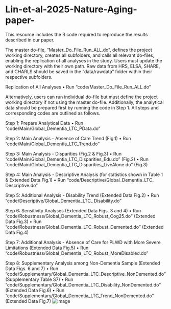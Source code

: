 # Lin-et-al-2025-Nature-Aging-paper-

This resource includes the R code required to reproduce the results described in our paper.

The master do-file, “Master_Do_File_Run_ALL.do”, defines the project working directory, creates all subfolders, and calls all relevant do-files, enabling the replication of all analyses in the study. Users must update the working directory with their own path. Raw data from HRS, ELSA, SHARE, and CHARLS should be saved in the “data/rawdata” folder within their respective subfolders.

Replication of All Analyses
•	Run “code/Master_Do_File_Run_ALL.do”

Alternatively, users can run individual do-file but must define the project working directory if not using the master do-file. Additionally, the analytical data should be prepared first by running the code in Step 1. All steps and corresponding codes are outlined as follows. 

Step 1: Prepare Analytical Data
•	Run “code/Main/Global_Dementia_LTC_PData.do”

Step 2: Main Analysis - Absence of Care Trend (Fig.1)
•	Run “code/Main/Global_Dementia_LTC_Trend.do”

Step 3: Main Analysis - Disparities (Fig.2 & Fig.3)
•	Run “code/Main/Global_Dementia_LTC_Disparities_Edu.do” (Fig.2)
•	Run “code/Main/Global_Dementia_LTC_Disparities_LiveAlone.do” (Fig.3)

Step 4: Main Analysis - Descriptive Analysis (for statistics shown in Table 1 & Extended Data Fig.1) 
•	Run “code/Descriptive/Global_Dementia_LTC_ Descriptive.do” 

Step 5: Additional Analysis - Disability Trend (Extended Data Fig.2) 
•	Run “code/Descriptive/Global_Dementia_LTC_ Disability.do” 

Step 6: Sensitivity Analyses (Extended Data Figs. 3 and 4)
•	Run “code/Robustness/Global_Dementia_LTC_Robust_Cog25.do” (Extended Data Fig.3)
•	Run “code/Robustness/Global_Dementia_LTC_Robust_Demented.do” (Extended Data Fig.4)

Step 7: Additional Analysis - Absence of Care for PLWD with More Severe Limitations (Extended Data Fig.5)
•	Run “code/Robustness/Global_Dementia_LTC_Robust_MoreDisabled.do”

Step 8: Supplementary Analysis among Non-Dementia Sample (Extended Data Figs. 6 and 7)
•	Run “code/Supplementary/Global_Dementia_LTC_Descriptive_NonDemented.do” (Supplementary Table S7)
•	Run “code/Supplementary/Global_Dementia_LTC_Disability_NonDemented.do” (Extended Data Fig.6)
•	Run “code/Supplementary/Global_Dementia_LTC_Trend_NonDemented.do” (Extended Data Fig.7)
![image](https://github.com/user-attachments/assets/be71a5b0-2ac5-42bd-ac09-2689c2a305ed)
